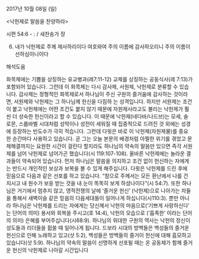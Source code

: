 2017년 10월 08일 (일)

<낙헌제로 말씀을 찬양하라>



시편 54:6 - : / 새찬송가  장


6. 내가 낙헌제로 주께 제사하리이다 여호와여 주의 이름에 감사하오리니 주의 이름이 선하심이니이다

해석도움





화목제에는 기쁨을 상징하는 유교병과(레7:11-12) 교제를 상징하는 공동식사(레 7:13)가 포함되어 있습니다. 그런데 이 화목제는 다시 감사제, 서원제, 낙헌제로 분류할 수 있습니다. 감사제는 정형적인 화목제로서 하나님이 주신 구원의 즐거움에 감사하는 것이라면, 서원제와 낙헌제는 그 하나님께 헌신을 다짐하
는 성격입니다. 하지만 서원제는 조건이 붙고 낙헌제에는 어떤 조건도 붙지 않기 때문에 자원제사라고도 불리는 낙헌제가 훨씬 더 성숙한 헌신이라고 할 수 있습니다.
이 때문에 낙헌제(네다바/나드브)는 모세, 솔로몬, 스룹바벨 시대처럼 성막이나 성전이 세워질 때 집중적으로 드려진 것 외에는 성경에 등장하는 빈도수가 극히 적습니다. 그런데 다윗은 바로 이 낙헌제(자원제물)를 중요한 순간마다 사용하고 있습니다. 곧 그는 오늘 본문의 배경처럼 아찔한 위기를 겪었고 문제해결까지는 요원한 시간이 걸린다 할지라도 하나님의 약속의 말씀만 있으면 즉각 서원제를 넘어 낙헌제로 넘어가곤 했습니다(시 119:107-108). 
올바른 낙헌제에는 놀라운 결과들이 약속되어 있습니다. 먼저 하나님은 말씀을 의지하고 조건 없이 헌신하는 자에게는 반드시 개인적인 보상과 보복을 볼 수 있게 해주십니다. 다윗은 낙헌제를 드린 후에 믿음으로 다음과 같은 선포를 하고 있습니다. “참으로 주께서는 모든 환난에서 나를 건지시고 내 원수가 보응
받는 것을 내 눈이 똑똑히 보게 하셨나이다”(시 54:7). 또한 하나님은 거기에서 멈추지 않고, 영적전쟁의 날에 ‘즐거운 헌신’ (낙헌제)으로 나아가는 자들을 통해서 새벽이슬 같은 믿음의 다음세대들이 일어나게 하십니다(시110:3). 뿐만 아니라 하나님은 낙헌제를 드리는 자에게는 당신께서 낙헌의 마음으로(‘기쁘게 사랑하신다’ 는 단어의 의미) 용서와 회복을 주시고(호 14:4), 낙헌의 모습으로 (‘흡족한’ 이라는 단어의 의미) 은혜를 부어주십니다(시68:9). 
하나님의 위대한 구원의 역사는 낙헌의 정신이 성도들과 리더들을 휩쓸 때 일어나게 됩니다. 드보라 시대의 방백들은 백성들의 즐거운 헌신으로 인해 노래하고 있고(삿 5:2), 백성들은 방백들의 즐거이 헌신에 대해 흠모하고 있습니다(삿 5:9). 
하나님의 약속의 말씀이 선명하게 선포될 때는 온 공동체가 함께 즐거운 헌신의 낙헌제로 나아갈 시간입니다